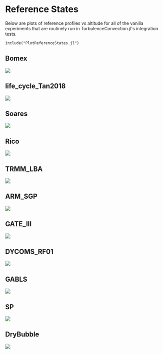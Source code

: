 # Reference States

Below are plots of reference profiles vs altitude for all of the vanilla experiments that are routinely run in TurbulenceConvection.jl's integration tests.

```@example
include("PlotReferenceStates.jl")
```

## Bomex
![](Bomex.svg)

## life\_cycle\_Tan2018
![](life_cycle_Tan2018.svg)

## Soares
![](Soares.svg)

## Rico
![](Rico.svg)

## TRMM\_LBA
![](TRMM_LBA.svg)

## ARM\_SGP
![](ARM_SGP.svg)

## GATE\_III
![](GATE_III.svg)

## DYCOMS\_RF01
![](DYCOMS_RF01.svg)

## GABLS
![](GABLS.svg)

## SP
![](SP.svg)

## DryBubble
![](DryBubble.svg)


